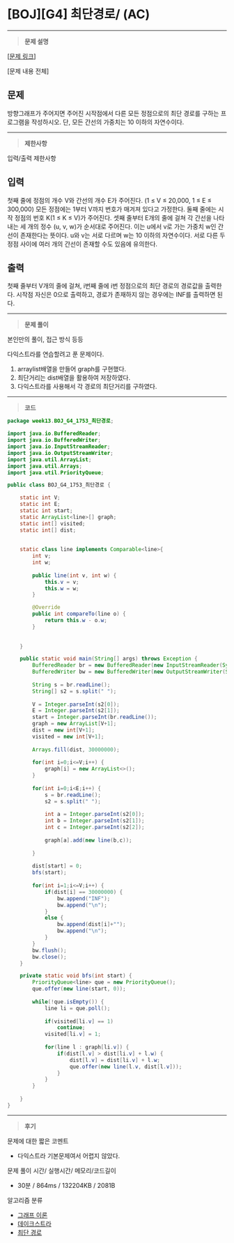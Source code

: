 # [BOJ][G4] 최단경로/ (AC)

---

> **문제 설명**
> 

[[문제 링크](https://www.acmicpc.net/problem/1753)]

[문제 내용 전체]

## 문제

방향그래프가 주어지면 주어진 시작점에서 다른 모든 정점으로의 최단 경로를 구하는 프로그램을 작성하시오. 단, 모든 간선의 가중치는 10 이하의 자연수이다.

---

> **제한사항**
> 

입력/출력 제한사항

## 입력

첫째 줄에 정점의 개수 V와 간선의 개수 E가 주어진다. (1 ≤ V ≤ 20,000, 1 ≤ E ≤ 300,000) 모든 정점에는 1부터 V까지 번호가 매겨져 있다고 가정한다. 둘째 줄에는 시작 정점의 번호 K(1 ≤ K ≤ V)가 주어진다. 셋째 줄부터 E개의 줄에 걸쳐 각 간선을 나타내는 세 개의 정수 (u, v, w)가 순서대로 주어진다. 이는 u에서 v로 가는 가중치 w인 간선이 존재한다는 뜻이다. u와 v는 서로 다르며 w는 10 이하의 자연수이다. 서로 다른 두 정점 사이에 여러 개의 간선이 존재할 수도 있음에 유의한다.

## 출력

첫째 줄부터 V개의 줄에 걸쳐, i번째 줄에 i번 정점으로의 최단 경로의 경로값을 출력한다. 시작점 자신은 0으로 출력하고, 경로가 존재하지 않는 경우에는 INF를 출력하면 된다.

---

> **문제 풀이**
> 

본인만의 풀이, 접근 방식 등등

다익스트라를 연습할려고 푼 문제이다.

1. arraylist배열을 만들어 graph를 구현했다.
2. 최단거리는 dist배열을 활용하여 저장하였다.
3. 다익스트라를 사용해서 각 경로의 최단거리를 구하였다.

---

> **코드**
> 

```java
package week13.BOJ_G4_1753_최단경로;

import java.io.BufferedReader;
import java.io.BufferedWriter;
import java.io.InputStreamReader;
import java.io.OutputStreamWriter;
import java.util.ArrayList;
import java.util.Arrays;
import java.util.PriorityQueue;

public class BOJ_G4_1753_최단경로 {

	static int V;
	static int E;
	static int start;
	static ArrayList<line>[] graph;
	static int[] visited;
	static int[] dist;
	
	
	static class line implements Comparable<line>{
		int v;
		int w;
		
		public line(int v, int w) {
			this.v = v;
			this.w = w;
		}

		@Override
		public int compareTo(line o) {
			return this.w - o.w;
		}
		
		
	}

	public static void main(String[] args) throws Exception {
		BufferedReader br = new BufferedReader(new InputStreamReader(System.in));
		BufferedWriter bw = new BufferedWriter(new OutputStreamWriter(System.out));
		
		String s = br.readLine();
		String[] s2 = s.split(" ");
		
		V = Integer.parseInt(s2[0]);
		E = Integer.parseInt(s2[1]);
		start = Integer.parseInt(br.readLine());
		graph = new ArrayList[V+1];
		dist = new int[V+1];
		visited = new int[V+1];
		
		Arrays.fill(dist, 30000000);
		
		for(int i=0;i<=V;i++) {
			graph[i] = new ArrayList<>();
		}
		
		for(int i=0;i<E;i++) {
			s = br.readLine();
			s2 = s.split(" ");
			
			int a = Integer.parseInt(s2[0]);
			int b = Integer.parseInt(s2[1]);
			int c = Integer.parseInt(s2[2]);
			
			graph[a].add(new line(b,c));
			
		}
		
		dist[start] = 0;
		bfs(start);
		
		for(int i=1;i<=V;i++) {
			if(dist[i] == 30000000) {
				bw.append("INF");
				bw.append("\n");
			}
			else {
				bw.append(dist[i]+"");
				bw.append("\n");
			}
		}
		bw.flush();
		bw.close();
	}

	private static void bfs(int start) {
		PriorityQueue<line> que = new PriorityQueue();
		que.offer(new line(start, 0));
		
		while(!que.isEmpty()) {
			line li = que.poll();
			
			if(visited[li.v] == 1)
				continue;
			visited[li.v] = 1;
			
			for(line l : graph[li.v]) {
				if(dist[l.v] > dist[li.v] + l.w) {
					dist[l.v] = dist[li.v] + l.w;
					que.offer(new line(l.v, dist[l.v]));
				}
			}
		}
		
	}
}

```

---

> **후기**
> 

문제에 대한 짧은 코멘트

- 다익스트라 기본문제여서 어렵지 않았다.

문제 풀이 시간/ 실행시간/ 메모리/코드길이

- 30분 / 864ms / 132204KB / 2081B

알고리즘 분류

- [그래프 이론](https://www.acmicpc.net/problem/tag/7)
- [데이크스트라](https://www.acmicpc.net/problem/tag/22)
- [최단 경로](https://www.acmicpc.net/problem/tag/215)